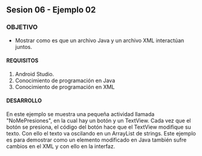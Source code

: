 ## Sesion 06 - Ejemplo 02

### OBJETIVO 
 - Mostrar como es que un archivo Java y un archivo XML interactúan juntos. 

#### REQUISITOS 
1. Android Studio.
2. Conocimiento de programación en Java
3. Conocimiento de programación en XML

#### DESARROLLO
En este ejemplo se muestra una pequeña actividad llamada "NoMePresiones", en la cual hay un botón y un TextView. Cada vez que el botón se presiona, el código del botón hace que el TextView modifique su texto. Con ello el texto va oscilando en un ArrayList de strings. Este ejemplo es para demostrar como un elemento modificado en Java también sufre cambios en el XML y con ello en la interfaz.
